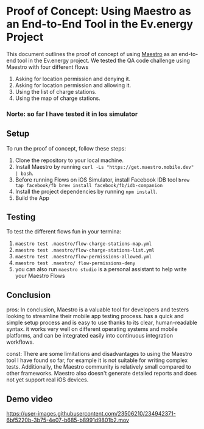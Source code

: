 # Proof of Concept: Using Maestro as an End-to-End Tool in the Ev.energy Project

This document outlines the proof of concept of using [Maestro](https://maestro.mobile.dev/getting-started/installing-maestro) as an end-to-end tool in the Ev.energy project. We tested the QA code challenge using Maestro with four different flows 
1. Asking for location permission and denying it.
2. Asking for location permission and allowing it.
3. Using the list of charge stations.
4. Using the map of charge stations.

### Norte: so far I have tested it in Ios simulator
## Setup

To run the proof of concept, follow these steps:

1. Clone the repository to your local machine.
2. Install Maestro by running `curl -Ls "https://get.maestro.mobile.dev" | bash`.
3. Before running Flows on iOS Simulator, install Facebook IDB tool 
   `brew tap facebook/fb
    brew install facebook/fb/idb-companion`
3. Install the project dependencies by running `npm install`.
4. Build the App

## Testing

To test the different flows fun in your termina:

1. `maestro test .maestro/flow-charge-stations-map.yml`
2. `maestro test .maestro/flow-charge-stations-list.yml`
3. `maestro test .maestro/flow-permissions-allowed.yml`
4. `maestro test .maestro/ flow-permissions-deny`
5. you can also run `maestro studio` is a personal assistant to help write your Maestro Flows

## Conclusion

pros:
In conclusion, Maestro is a valuable tool for developers and testers looking to streamline their mobile app testing process. has a quick and simple setup process and is easy to use thanks to its clear, human-readable syntax. it works very well on different operating systems and mobile platforms, and can be integrated easily into continuous integration workflows.

const:
There are some limitations and disadvantages to using the Maestro tool I have found so far, for example
it is not suitable for writing complex tests. Additionally, the Maestro community is relatively small compared to other frameworks. Maestro also doesn't generate detailed reports and does not yet support real iOS devices.

## Demo video

https://user-images.githubusercontent.com/23506210/234942371-6bf5220b-3b75-4e07-b685-b8991d9801b2.mov
